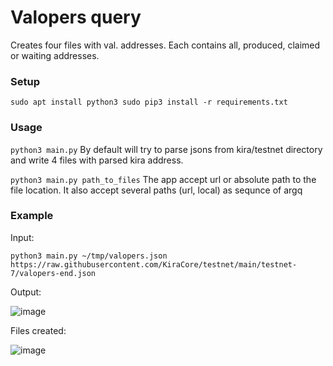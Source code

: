 # Valopers query
Creates four files with val. addresses. Each contains all, produced, claimed or waiting addresses.

### Setup

`
sudo apt install python3
sudo pip3 install -r requirements.txt
`

### Usage

`
python3 main.py
`
By default will try to parse jsons from kira/testnet directory and write 4 files with parsed kira address.

`
python3 main.py path_to_files
`
The app accept url or absolute path to the file location.
It also accept several paths (url, local) as sequnce of argq
### Example
Input:

`python3 main.py ~/tmp/valopers.json https://raw.githubusercontent.com/KiraCore/testnet/main/testnet-7/valopers-end.json`

Output:

![image](https://user-images.githubusercontent.com/70693118/146642039-56f1f3c7-0df0-4ae4-a37e-bc145362170a.png)

Files created:

![image](https://user-images.githubusercontent.com/70693118/146642110-44f49084-eadd-43e8-9b79-bcffdc821338.png)

